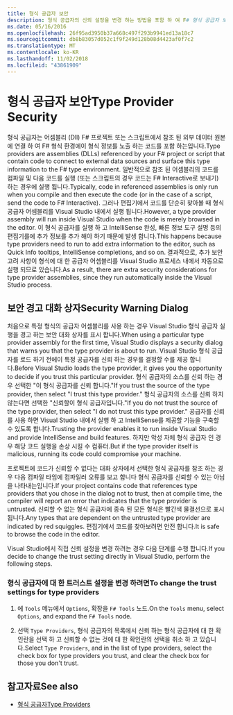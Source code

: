 ```yaml
---
title: 형식 공급자 보안
description: 형식 공급자의 신뢰 설정을 변경 하는 방법을 포함 하 여 F# 형식 공급자 보안에 알아봅니다.
ms.date: 05/16/2016
ms.openlocfilehash: 26f95ad3950b37a668c497f293b9941ed13a18c7
ms.sourcegitcommit: db8b83057d052c1f9f249d128b08d4423af0f7c2
ms.translationtype: MT
ms.contentlocale: ko-KR
ms.lasthandoff: 11/02/2018
ms.locfileid: "43861909"
---
```

# <a name="type-provider-security"></a><span data-ttu-id="ed47d-103">형식 공급자 보안</span><span class="sxs-lookup"><span data-stu-id="ed47d-103">Type Provider Security</span></span>

<span data-ttu-id="ed47d-104">형식 공급자는 어셈블리 (Dll) F# 프로젝트 또는 스크립트에서 참조 된 외부 데이터 원본에 연결 하 여 F# 형식 환경에이 형식 정보를 노출 하는 코드를 포함 하는입니다.</span><span class="sxs-lookup"><span data-stu-id="ed47d-104">Type providers are assemblies (DLLs) referenced by your F# project or script that contain code to connect to external data sources and surface this type information to the F# type environment.</span></span> <span data-ttu-id="ed47d-105">일반적으로 참조 된 어셈블리의 코드를 컴파일 및 다음 코드를 실행 (또는 스크립트의 경우 코드는 F# Interactive로 보내기) 하는 경우에 실행 됩니다.</span><span class="sxs-lookup"><span data-stu-id="ed47d-105">Typically, code in referenced assemblies is only run when you compile and then execute the code (or in the case of a script, send the code to F# Interactive).</span></span> <span data-ttu-id="ed47d-106">그러나 편집기에서 코드를 단순히 찾아볼 때 형식 공급자 어셈블리를 Visual Studio 내에서 실행 됩니다.</span><span class="sxs-lookup"><span data-stu-id="ed47d-106">However, a type provider assembly will run inside Visual Studio when the code is merely browsed in the editor.</span></span> <span data-ttu-id="ed47d-107">이 형식 공급자를 실행 하 고 IntelliSense 완성, 빠른 정보 도구 설명 등의 편집기를에 추가 정보를 추가 해야 하기 때문에 발생 합니다.</span><span class="sxs-lookup"><span data-stu-id="ed47d-107">This happens because type providers need to run to add extra information to the editor, such as Quick Info tooltips, IntelliSense completions, and so on.</span></span> <span data-ttu-id="ed47d-108">결과적으로, 추가 보안 고려 사항이 형식에 대 한 공급자 어셈블리를 Visual Studio 프로세스 내에서 자동으로 실행 되므로 있습니다.</span><span class="sxs-lookup"><span data-stu-id="ed47d-108">As a result, there are extra security considerations for type provider assemblies, since they run automatically inside the Visual Studio process.</span></span>

## <a name="security-warning-dialog"></a><span data-ttu-id="ed47d-109">보안 경고 대화 상자</span><span class="sxs-lookup"><span data-stu-id="ed47d-109">Security Warning Dialog</span></span>

<span data-ttu-id="ed47d-110">처음으로 특정 형식의 공급자 어셈블리를 사용 하는 경우 Visual Studio 형식 공급자 실행을 경고 하는 보안 대화 상자를 표시 합니다.</span><span class="sxs-lookup"><span data-stu-id="ed47d-110">When using a particular type provider assembly for the first time, Visual Studio displays a security dialog that warns you that the type provider is about to run.</span></span> <span data-ttu-id="ed47d-111">Visual Studio 형식 공급자를 로드 하기 전에이 특정 공급자를 신뢰 하는 경우를 결정할 수를 제공 합니다.</span><span class="sxs-lookup"><span data-stu-id="ed47d-111">Before Visual Studio loads the type provider, it gives you the opportunity to decide if you trust this particular provider.</span></span> <span data-ttu-id="ed47d-112">형식 공급자의 소스를 신뢰 하는 경우 선택한 "이 형식 공급자를 신뢰 합니다."</span><span class="sxs-lookup"><span data-stu-id="ed47d-112">If you trust the source of the type provider, then select "I trust this type provider."</span></span> <span data-ttu-id="ed47d-113">형식 공급자의 소스를 신뢰 하지 않는다면 선택한 "신뢰할이 형식 공급자입니다."</span><span class="sxs-lookup"><span data-stu-id="ed47d-113">If you do not trust the source of the type provider, then select "I do not trust this type provider."</span></span> <span data-ttu-id="ed47d-114">공급자를 신뢰를 사용 하면 Visual Studio 내에서 실행 하 고 IntelliSense를 제공할 기능을 구축할 수 있도록 합니다.</span><span class="sxs-lookup"><span data-stu-id="ed47d-114">Trusting the provider enables it to run inside Visual Studio and provide IntelliSense and build features.</span></span> <span data-ttu-id="ed47d-115">하지만 악성 자체 형식 공급자 인 경우 해당 코드 실행을 손상 시킬 수 컴퓨터.</span><span class="sxs-lookup"><span data-stu-id="ed47d-115">But if the type provider itself is malicious, running its code could compromise your machine.</span></span>

<span data-ttu-id="ed47d-116">프로젝트에 코드가 신뢰할 수 없다는 대화 상자에서 선택한 형식 공급자를 참조 하는 경우 다음 컴파일 타임에 컴파일러 오류를 보고 합니다 형식 공급자를 신뢰할 수 있는 아님을 나타내는입니다.</span><span class="sxs-lookup"><span data-stu-id="ed47d-116">If your project contains code that references type providers that you chose in the dialog not to trust, then at compile time, the compiler will report an error that indicates that the type provider is untrusted.</span></span> <span data-ttu-id="ed47d-117">신뢰할 수 없는 형식 공급자에 종속 된 모든 형식은 빨간색 물결선으로 표시 됩니다.</span><span class="sxs-lookup"><span data-stu-id="ed47d-117">Any types that are dependent on the untrusted type provider are indicated by red squiggles.</span></span> <span data-ttu-id="ed47d-118">편집기에서 코드를 찾아보려면 안전 합니다.</span><span class="sxs-lookup"><span data-stu-id="ed47d-118">It is safe to browse the code in the editor.</span></span>

<span data-ttu-id="ed47d-119">Visual Studio에서 직접 신뢰 설정을 변경 하려는 경우 다음 단계를 수행 합니다.</span><span class="sxs-lookup"><span data-stu-id="ed47d-119">If you decide to change the trust setting directly in Visual Studio, perform the following steps.</span></span>

### <a name="to-change-the-trust-settings-for-type-providers"></a><span data-ttu-id="ed47d-120">형식 공급자에 대 한 트러스트 설정을 변경 하려면</span><span class="sxs-lookup"><span data-stu-id="ed47d-120">To change the trust settings for type providers</span></span>

1. <span data-ttu-id="ed47d-121">에 `Tools` 메뉴에서 `Options`, 확장을 `F# Tools` 노드.</span><span class="sxs-lookup"><span data-stu-id="ed47d-121">On the `Tools` menu, select `Options`, and expand the `F# Tools` node.</span></span>

2. <span data-ttu-id="ed47d-122">선택 `Type Providers`, 형식 공급자의 목록에서 신뢰 하는 형식 공급자에 대 한 확인란을 선택 하 고 신뢰할 수 없는 것에 대 한 확인란의 선택을 취소 하 고 있습니다.</span><span class="sxs-lookup"><span data-stu-id="ed47d-122">Select `Type Providers`, and in the list of type providers, select the check box for type providers you trust, and clear the check box for those you don't trust.</span></span>

## <a name="see-also"></a><span data-ttu-id="ed47d-123">참고자료</span><span class="sxs-lookup"><span data-stu-id="ed47d-123">See also</span></span>

- [<span data-ttu-id="ed47d-124">형식 공급자</span><span class="sxs-lookup"><span data-stu-id="ed47d-124">Type Providers</span></span>](index.md)
